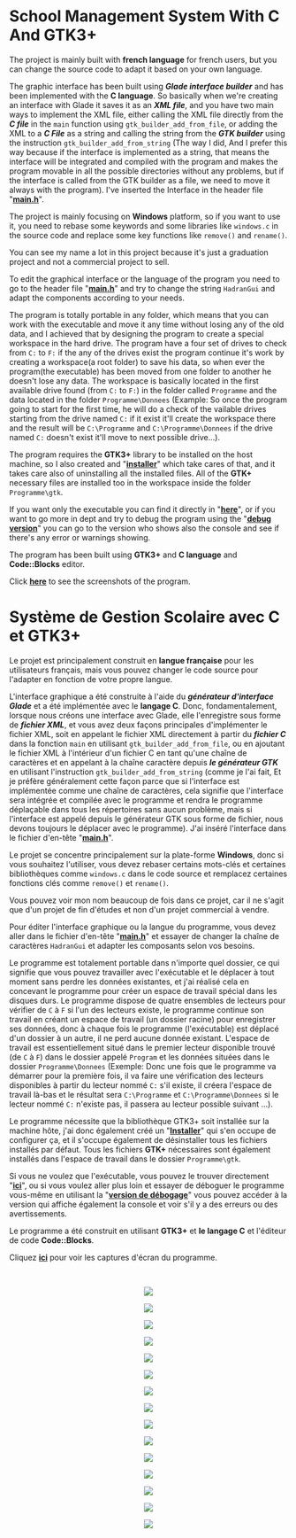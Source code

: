 # School Management System With C And GTK3+

The project is mainly built with **french language** for french users, but you can change the source code to adapt it based on your own language.

The graphic interface has been built using ***Glade interface builder*** and has been implemented with the **C language**. So basically when we're creating an interface with Glade it saves it as an ***XML file***, and you have two main ways to implement the XML file, either calling the XML file directly from the ***C file*** in the `main` function using `gtk_builder_add_from_file`, or adding the XML to a ***C File*** as a string and calling the string from the ***GTK builder*** using the instruction `gtk_builder_add_from_string` (The way I did, And I prefer this way because if the interface is implemented as a string, that means the interface will be integrated and compiled with the program and makes the program movable in all the possible directories without any problems, but if the interface is called from the GTK builder as a file, we need to move it always with the program). I've inserted the Interface in the header file "<a href="https://github.com/hadran9/SMS/blob/main/Code%20Source/Projet%20de%20Fin%20d'annee/main.h" target="_blank"><strong>main.h</strong></a>".

The project is mainly focusing on **Windows** platform, so if you want to use it, you need to rebase some keywords and some libraries  like `windows.c` in the source code and replace some key functions like `remove()` and `rename()`.

You can see my name a lot in this project because it's just a graduation project and not a commercial project to sell.

To edit the graphical interface or the language of the program you need to go to the header file "<a href="https://github.com/hadran9/SMS/blob/main/Code%20Source/Projet%20de%20Fin%20d'annee/main.h" target="_blank"><strong>main.h</strong></a>" and try to change the string `HadranGui` and adapt the components according to your needs.

The program is totally portable in any folder, which means that you can work with the executable and move it any time without losing any of the old data, and I achieved that by designing the program to create a special workspace in the hard drive. The program have a four set of drives to check from `C:` to `F:` if the any of the drives exist the program continue it's work by creating a workspace(a root folder) to save his data, so when ever the program(the executable) has been moved from one folder to another he doesn't lose any data. The workspace is basically located in the first available drive found (from `C:` to `F:`) in the folder called `Programme` and the data located in the folder `Programme\Donnees` (Example: So once the program going to start for the first time, he will do a check of the vailable drives starting from the drive named `C:` if it exist it'll create the workspace there and the result will be `C:\Programme` and `C:\Programme\Donnees` if the drive named `C:` doesn't exist it'll move to next possible drive...).

The program requires the **GTK3+** library to be installed on the host machine, so I also created and "<a href="https://github.com/hadran9/SMS/blob/main/Installer/Installer%20de%20PFA%20D'Ayoub%20Hadran.exe" target="_blank"><strong><u>installer</u></strong></a>" which take cares of that, and it takes care also of uninstalling all the installed files. All of the **GTK+** necessary files are installed too in the workspace inside the folder `Programme\gtk`.

If you want only the executable you can find it directly in "<a href="https://github.com/hadran9/SMS/blob/main/Executable/Projet%20de%20Fin%20d'annee.exe" target="_blank"><strong><u>here</u></strong></a>", or if you want to go more in dept and try to debug the program using the "<a href="https://github.com/hadran9/SMS/blob/main/Code%20Source/Projet%20de%20Fin%20d'annee/bin/Debug/Projet%20de%20Fin%20d'annee.exe" target="_blank"><strong><u>debug version</u></strong></a>" you can go to the version who shows also the console and see if there's any error or warnings showing.

The program has been built using **GTK3+** and **C language** and **Code::Blocks** editor.

Click <a href="#pics"><strong>here</strong></a> to see the screenshots of the program.

# Système de Gestion Scolaire avec C et GTK3+

Le projet est principalement construit en **langue française** pour les utilisateurs français, mais vous pouvez changer le code source pour l'adapter en fonction de votre propre langue.

L'interface graphique a été construite à l'aide du ***générateur d'interface Glade*** et a été implémentée avec le **langage C**. Donc, fondamentalement, lorsque nous créons une interface avec Glade, elle l'enregistre sous forme de ***fichier XML***, et vous avez deux façons principales d'implémenter le fichier XML, soit en appelant le fichier XML directement à partir du ***fichier C*** dans la fonction `main` en utilisant `gtk_builder_add_from_file`, ou en ajoutant le fichier XML à l'intérieur d'un fichier C en tant qu'une chaîne de caractères et en appelant à la chaîne caractère depuis ***le générateur GTK*** en utilisant l'instruction `gtk_builder_add_from_string` (comme je l'ai fait, Et je préfère généralement cette façon parce que si l'interface est implémentée comme une chaîne de caractères, cela signifie que l'interface sera intégrée et compilée avec le programme et rendra le programme déplaçable dans tous les répertoires sans aucun problème, mais si l'interface est appelé depuis le générateur GTK sous forme de fichier, nous devons toujours le déplacer avec le programme). J'ai inséré l'interface dans le fichier d'en-tête "<a href="https://github.com/hadran9/SMS/blob/main/Code%20Source/Projet%20de%20Fin%20d'annee/main.h" target="_blank"><strong>main.h</strong></a>".

Le projet se concentre principalement sur la plate-forme **Windows**, donc si vous souhaitez l'utiliser, vous devez rebaser certains mots-clés et certaines bibliothèques comme `windows.c` dans le code source et remplacez certaines fonctions clés comme `remove()` et `rename()`.

Vous pouvez voir mon nom beaucoup de fois dans ce projet, car il ne s'agit que d'un projet de fin d'études et non d'un projet commercial à vendre.

Pour éditer l'interface graphique ou la langue du programme, vous devez aller dans le fichier d'en-tête "<a href="https://github.com/hadran9/SMS/blob/main/Code%20Source/Projet%20de%20Fin%20d'annee/main.h" target="_blank"><strong>main.h</strong></a>" et essayer de changer la chaîne de caractères `HadranGui` et adapter les composants selon vos besoins.

Le programme est totalement portable dans n'importe quel dossier, ce qui signifie que vous pouvez travailler avec l'exécutable et le déplacer à tout moment sans perdre les données existantes, et j'ai réalisé cela en concevant le programme pour créer un espace de travail spécial dans les disques durs. Le programme dispose de quatre ensembles de lecteurs pour vérifier de `C` à `F` si l'un des lecteurs existe, le programme continue son travail en créant un espace de travail (un dossier racine) pour enregistrer ses données, donc à chaque fois le programme (l'exécutable) est déplacé d'un dossier à un autre, il ne perd aucune donnée existant. L'espace de travail est essentiellement situé dans le premier lecteur disponible trouvé (de `C` à `F`) dans le dossier appelé `Program` et les données situées dans le dossier `Programme\Donnees` (Exemple: Donc une fois que le programme va démarrer pour la première fois, il va faire une vérification des lecteurs disponibles à partir du lecteur nommé `C:` s'il existe, il créera l'espace de travail là-bas et le résultat sera `C:\Programme` et `C:\Programme\Donnees` si le lecteur nommé `C:` n'existe pas, il passera au lecteur possible suivant ...).

Le programme nécessite que la bibliothèque GTK3+ soit installée sur la machine hôte, j'ai donc également créé un "<a href="https://github.com/hadran9/SMS/blob/main/Installer/Installer%20de%20PFA%20D'Ayoub%20Hadran.exe" target="_blank"><strong><u>Installer</u></strong></a>" qui s'en occupe de configurer ça, et il s'occupe également de désinstaller tous les fichiers installés par défaut. Tous les fichiers **GTK+** nécessaires sont également installés dans l'espace de travail dans le dossier `Programme\gtk`.

Si vous ne voulez que l'exécutable, vous pouvez le trouver directement "<a href="https://github.com/hadran9/SMS/blob/main/Executable/Projet%20de%20Fin%20d'annee.exe" target="_blank"><strong><u>ici</u></strong></a>", ou si vous voulez aller plus loin et essayer de déboguer le programme vous-même en utilisant la "<a href="https://github.com/hadran9/SMS/blob/main/Code%20Source/Projet%20de%20Fin%20d'annee/bin/Debug/Projet%20de%20Fin%20d'annee.exe" target="_blank"><strong><u>version de débogage</u></strong></a>" vous pouvez accéder à la version qui affiche également la console et voir s'il y a des erreurs ou des avertissements.

Le programme a été construit en utilisant  **GTK3+** et **le langage C** et l'éditeur de code **Code::Blocks**.

Cliquez <a href="#pics"><strong>ici</strong></a> pour voir les captures d'écran du programme.

<br id="pics" />

<p align="center"> 
<img src="https://github.com/hadran9/SMS/blob/main/Screenshots/Capture1.JPG">
</p>


<p align="center"> 
<img src="https://github.com/hadran9/SMS/blob/main/Screenshots/2.JPG">
</p>


<p align="center"> 
<img src="https://github.com/hadran9/SMS/blob/main/Screenshots/3.JPG">
</p>


<p align="center"> 
<img src="https://github.com/hadran9/SMS/blob/main/Screenshots/Capture4.JPG">
</p>


<p align="center"> 
<img src="https://github.com/hadran9/SMS/blob/main/Screenshots/Capture5.JPG">
</p>


<p align="center"> 
<img src="https://github.com/hadran9/SMS/blob/main/Screenshots/Capture6.JPG">
</p>


<p align="center"> 
<img src="https://github.com/hadran9/SMS/blob/main/Screenshots/Capture7.JPG">
</p>


<p align="center"> 
<img src="https://github.com/hadran9/SMS/blob/main/Screenshots/Capture8.JPG">
</p>


<p align="center"> 
<img src="https://github.com/hadran9/SMS/blob/main/Screenshots/Capture9.JPG">
</p>


<p align="center"> 
<img src="https://github.com/hadran9/SMS/blob/main/Screenshots/Capture10.JPG">
</p>


<p align="center"> 
<img src="https://github.com/hadran9/SMS/blob/main/Screenshots/Capture11.JPG">
</p>


<p align="center"> 
<img src="https://github.com/hadran9/SMS/blob/main/Screenshots/Capture12.JPG">
</p>


<p align="center"> 
<img src="https://github.com/hadran9/SMS/blob/main/Screenshots/Capture15.JPG">
</p>


<p align="center"> 
<img src="https://github.com/hadran9/SMS/blob/main/Screenshots/Capture16.JPG">
</p>


<p align="center"> 
<img src="https://github.com/hadran9/SMS/blob/main/Screenshots/Capture17.JPG">
</p>
